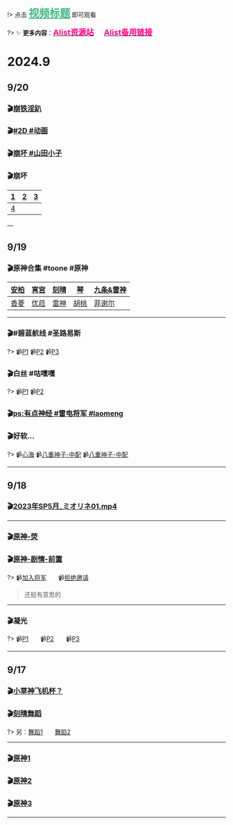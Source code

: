 !> 点击 <font color="#42b983" size="5em"><u><b>视频标题</b></u></font> 即可观看

?> ✨ **更多内容**：<b><u><a href="https://galcraft.alwaysdata.net"><font color="#ff0088" size="4em">Alist资源站</font></a></u>&nbsp;&nbsp;&nbsp;&nbsp;&nbsp;&nbsp;&nbsp;<u><a href="https://alist.duangjj.eu.org"><font color="#ff0088" size="4em">Alist备用链接</font></a></u></b>

# 2024.9

## 9/20

### 🎬[崩铁淫趴](https://g1106-my.sharepoint.com/:v:/g/personal/video_g1106_onmicrosoft_com/EaajRQ_gD0dErt5rFw54HIwBFbs6GzCwH9Amp0vJeaS-Sg?e=o0sdUO)

### 🎬[#2D #动画](https://g1106-my.sharepoint.com/:v:/g/personal/video_g1106_onmicrosoft_com/EYPWdv4z81NKuv1LKb3ue0cBTez4AzOSzLF2DZCM6q5IVQ?e=PCa8CX)

### 🎬[崩坏 #山田小子](https://g1106-my.sharepoint.com/:v:/g/personal/video_g1106_onmicrosoft_com/ES4Y38O3QEVKm1vZKQkLrncBWGbwRiLUrOm3UAllHFzAXg?e=kPZadU)

### 🎬崩坏

| [1](https://g1106-my.sharepoint.com/:v:/g/personal/video_g1106_onmicrosoft_com/EaMbwXl36-1BrKP8Wjjx8DsBvVixwnBL2IV210LeA2NsXA?e=nPPHxm) | [2](https://g1106-my.sharepoint.com/:v:/g/personal/video_g1106_onmicrosoft_com/Ec7iz0x9ON1EicBk23zw2lIB7nFbaoiJlV1d-Lp7a2qK9A?e=73qGST) | [3](https://g1106-my.sharepoint.com/:v:/g/personal/video_g1106_onmicrosoft_com/EaK26sZhKvFBnZzikGSAFRcBCOeH1bkeEhVG7XPWDoYk2A?e=qW0JGZ) |
| ------------------------------------------------------------ | ------------------------------------------------------------ | ------------------------------------------------------------ |
| [4](https://g1106-my.sharepoint.com/:v:/g/personal/video_g1106_onmicrosoft_com/EcOG34-uOedCriDucWpNLJ0BTzpx563Xo_MO0PfPaXHz9w?e=NQnr0D) |                                                              |                                                              |

—

## 9/19

### 🎬原神合集 #toone #原神

| [安柏](https://g1106-my.sharepoint.com/:v:/g/personal/video_g1106_onmicrosoft_com/EebhacabHYVLmlhGgP28JaIBbg2gL63AftOf5CxuyNFdlA?e=3foteg) | [宵宫](https://g1106-my.sharepoint.com/:v:/g/personal/video_g1106_onmicrosoft_com/EaEeK-xMGmZAlcOgOnxv3vcBsfnwEkoIXN94ejaOo-8f-A?e=BnL0hm) | [刻晴](https://g1106-my.sharepoint.com/:v:/g/personal/video_g1106_onmicrosoft_com/EYkMJXR0QLJJp6mQ3W-e0AgBmhNu5z8CcwC_cVIt5mKBCg?e=HTLkPk) | [琴](https://g1106-my.sharepoint.com/:v:/g/personal/video_g1106_onmicrosoft_com/EXFYzGHDYdpMpPSlOC6iRMoB05GSUZ3IehVnC6bnRtQtVA?e=Cyh7lu) | [九条&雷神](https://g1106-my.sharepoint.com/:v:/g/personal/video_g1106_onmicrosoft_com/Edp18ax-QEhKvcEStpc4-GcBOmP157GzxJEmncpIn8zUCA?e=XV1cKk) |
| ------------------------------------------------------------ | ------------------------------------------------------------ | ------------------------------------------------------------ | ------------------------------------------------------------ | ------------------------------------------------------------ |
| [香菱](https://g1106-my.sharepoint.com/:v:/g/personal/video_g1106_onmicrosoft_com/EZvvqWianHVJq3kr4VIbVF8BMONcXvqRWyY2cEdijW-h_g?e=BfFmiU) | [优菈](https://g1106-my.sharepoint.com/:v:/g/personal/video_g1106_onmicrosoft_com/Ed_TfhHmBpBJsbGuXpbc-4YBzIbV2QREP9IExjeYEFnuHQ?e=XvwrgB) | [雷神](https://g1106-my.sharepoint.com/:v:/g/personal/video_g1106_onmicrosoft_com/EXH6iaCnjuNFrpKBz0dPj0MBULlmffGs5v01gKkf5RL2sw?e=USzVaZ) | [胡桃](https://g1106-my.sharepoint.com/:v:/g/personal/video_g1106_onmicrosoft_com/EWXt3dea9Q9JqfrNfg4ogF8BVspUm_-n681jfyPDQI3DUQ?e=CN95Ql) | [菲谢尔](https://g1106-my.sharepoint.com/:v:/g/personal/video_g1106_onmicrosoft_com/EcqHNaxqPQJHhfHcJaJuyQABXXsoEI4YOiicvW5k3EaWKw?e=hBvleL) |

---

### 🎬#碧蓝航线 #圣路易斯

?> 📹[P1](https://g1106-my.sharepoint.com/:v:/g/personal/video_g1106_onmicrosoft_com/EVc0Nb8fv5RLlNxWvW5Ti-4B9JDlDfzyyctN-kHVrjwXvg?e=xAtfZk)        📹[P2](https://g1106-my.sharepoint.com/:v:/g/personal/video_g1106_onmicrosoft_com/EcfzCuOi7y9JqREBbjcRpE0ButFLnoMKxVRg0uD8IAV5Aw?e=ZE1YsZ)        📹[P3](https://g1106-my.sharepoint.com/:v:/g/personal/video_g1106_onmicrosoft_com/EY-MhgBgfiNPr0CykkNbT2UB1AxF6p_z8DCdHNMiOljVog?e=u52Fnn)

### 🎬白丝 #咕嘿嘿

?> 📹[P1](https://g1106-my.sharepoint.com/:v:/g/personal/video_g1106_onmicrosoft_com/ESBLmI3fXLNFsY2C-Ve0X3QBI6zUX5Xf63gtgINtLK1yvA?e=ZnFVP6)        📹[P2](https://g1106-my.sharepoint.com/:v:/g/personal/video_g1106_onmicrosoft_com/EWmoaNxpKmdEmlQh5OMQzu0BEO-iMr_q13y8rhe9IEBznQ?e=OfXoqZ)

### 🎬[ps:有点神经 #雷电将军 #laomeng](https://g1106-my.sharepoint.com/:v:/g/personal/video_g1106_onmicrosoft_com/ESylf741xjFKgWbivUx0mMUBrJS7GUiqk7whsYi-ukB1Hg?e=GfaWa0)

### 🎬好软…

?> 📹[心海](https://g1106-my.sharepoint.com/:v:/g/personal/video_g1106_onmicrosoft_com/EfTlGc3zcyNDvYbLWbEZn1oBsKNCRZqpL7XqSxJpa756Eg?e=8OhwDd)        📹[八重神子-中配](https://g1106-my.sharepoint.com/:v:/g/personal/video_g1106_onmicrosoft_com/EeHNdaZ5oclBtn11zjGOn_kBPeAOHRWzY6r0lHiF1TnKsA?e=vnuoek)        📹[八重神子-中配](https://g1106-my.sharepoint.com/:v:/g/personal/video_g1106_onmicrosoft_com/EdB0y92LUOVHmHEfbRmEuTwBlHvGnaRhc7_N3CcnITJoNA?e=Efc6Vd)

---

## 9/18

### 🎬[2023年SP5月_ミオリネ01.mp4](https://g1106-my.sharepoint.com/:v:/g/personal/video_g1106_onmicrosoft_com/Eb07ax_kj5ZJsZgO6QzYXg0BZwdU7ra91VdlnoGV0-yQow?e=p82Rgi)

---

### 🎬[原神-荧](https://g1106-my.sharepoint.com/:v:/g/personal/video_g1106_onmicrosoft_com/EWIQ0sUuSs1Ck95l3i445xUBJ7oQE6EQS-WrmBf7rdaMHw?e=axucYA)

### 🎬[原神-剧情-前置](https://g1106-my.sharepoint.com/:v:/g/personal/video_g1106_onmicrosoft_com/Ea6F3pSZFc5Gv7O9XSKtNPsB74CBGCvZmOKts7xPFEhDkA?e=hS9OAm)

?> 📹[加入将军](https://g1106-my.sharepoint.com/:v:/g/personal/video_g1106_onmicrosoft_com/EZT1fNv4LK5Ph5wJZIiD_3gBp42ICcwaLGNxZfbo0Uppfw?e=lFzlUs)&nbsp;&nbsp;&nbsp;&nbsp;&nbsp;&nbsp;&nbsp;📹[拒绝邀请](https://g1106-my.sharepoint.com/:v:/g/personal/video_g1106_onmicrosoft_com/EQjAwR_mGWlGrqNaVgCIzKoBrnCZJGAEndjAhaKWpW1qKA?e=nrWUdp)

> 还挺有意思的

---

### 🎬凝光

?> 📹[P1](https://g1106-my.sharepoint.com/:v:/g/personal/video_g1106_onmicrosoft_com/EYIo9VNDhXRPi2BxCrBWB4QBa6CLSNcgXkrqRBb6rkUrBQ?e=Ku2tjC)&nbsp;&nbsp;&nbsp;&nbsp;&nbsp;&nbsp;&nbsp;📹[P2](https://g1106-my.sharepoint.com/:v:/g/personal/video_g1106_onmicrosoft_com/Ecu4xdcyfBtFrds4fLDu2FwBZUrN6wzEj_gapmTk5ZOL-g?e=nEPuwM)&nbsp;&nbsp;&nbsp;&nbsp;&nbsp;&nbsp;&nbsp;📹[P3](https://g1106-my.sharepoint.com/:v:/g/personal/video_g1106_onmicrosoft_com/EdSmawy56sxFoG0A9-QjfIcBxlDTa9AjUuSou0AHdF-fIA?e=BP5mhq)

---

## 9/17

### 🎬[小草神飞机杯？](https://g1106-my.sharepoint.com/:v:/g/personal/video_g1106_onmicrosoft_com/ERsrJ1jaRZNDhUU5bfcA8jMBV4tT8GZBg826UzHRJbDSZQ?e=2eXxbr)

### 🎬[刻晴舞蹈](https://g1106-my.sharepoint.com/:v:/g/personal/video_g1106_onmicrosoft_com/EWDbQKZ91UdNgM_IST90su0BEbPFob89tJke0Qr8R_qd_A)

?> 另：[舞蹈1](https://g1106-my.sharepoint.com/:v:/g/personal/video_g1106_onmicrosoft_com/EU-gJEsWFMVLhm7kb5O_F9oBQ4Lk61R-NcCQ6VEMBDEGnA?e=pxhBEt)&nbsp;&nbsp;&nbsp;&nbsp;&nbsp;&nbsp;&nbsp;[舞蹈2](https://g1106-my.sharepoint.com/:v:/g/personal/video_g1106_onmicrosoft_com/EY2E7lJsnY5AuRSxxkhODDEBnntXgSAq2fqcdkxaZfI-Ag?e=dCUcZc)

---

### 🎬[原神1](https://g1106-my.sharepoint.com/:v:/g/personal/video_g1106_onmicrosoft_com/EdMLxvCXd39Pvkge8-Zk7QcBeTbeBM2Wm8mSruQH2R8GOA?e=ZbY5eU)

### 🎬[原神2](https://g1106-my.sharepoint.com/:v:/g/personal/video_g1106_onmicrosoft_com/ETJNshYAs-xNmYDG1LcGA9UBEPhO1Tea-bT-x5D0-CeQUA?e=qcnGO9)

### 🎬[原神3](https://g1106-my.sharepoint.com/:v:/g/personal/video_g1106_onmicrosoft_com/ES8WhZxo171HvfPZy6vsI-ABZQH4D4sHp8764MfN5oLINg?e=Jee9Og)

---


